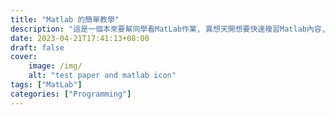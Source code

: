 ```yaml
---
title: "Matlab 的簡單教學"
description: "這是一個本來要幫同學看MatLab作業, 異想天開想要快速複習Matlab內容,結果根本沒幫到同學的筆記"
date: 2023-04-21T17:41:13+08:00
draft: false
cover: 
    image: /img/
    alt: "test paper and matlab icon"
tags: ["MatLab"]
categories: ["Programming"]
---
```



